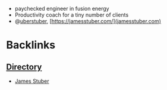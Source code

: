 - paychecked engineer in fusion energy
- Productivity coach for a tiny number of clients
- @[uberstuber](https://twitter.com/uberstuber), [https://jamesstuber.com/](jamesstuber.com)

# Backlinks
## [Directory](<Directory.md>)
- [James Stuber](<James Stuber.md>)

